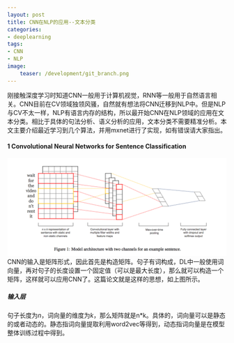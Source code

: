 ```yaml
---
layout: post
title: CNN在NLP的应用--文本分类
categories:
- deeplearning
tags:
- CNN
- NLP
image:
    teaser: /development/git_branch.png
---
```


刚接触深度学习时知道CNN一般用于计算机视觉，RNN等一般用于自然语言相关。CNN目前在CV领域独领风骚，自然就有想法将CNN迁移到NLP中。但是NLP与CV不太一样，NLP有语言内存的结构，所以最开始CNN在NLP领域的应用在文本分类。相比于具体的句法分析、语义分析的应用，文本分类不需要精准分析。本文主要介绍最近学习到几个算法，并用mxnet进行了实现，如有错误请大家指出。

#### 1 Convolutional Neural Networks for Sentence Classification
![](/images/deeplearning/model1.png)
CNN的输入是矩阵形式，因此首先是构造矩阵。句子有词构成，DL中一般使用词向量，再对句子的长度设置一个固定值（可以是最大长度），那么就可以构造一个矩阵，这样就可以应用CNN了。这篇论文就是这样的思想，如上图所示。

##### 输入层
句子长度为$n$，词向量的维度为$k$，那么矩阵就是n*k。具体的，词向量可以是静态的或者动态的。静态指词向量提取利用word2vec等得到，动态指词向量是在模型整体训练过程中得到。

